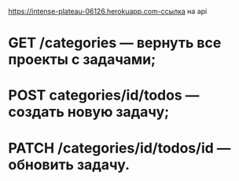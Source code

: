 
https://intense-plateau-06126.herokuapp.com-ссылка на api
# GET /categories — вернуть все проекты с задачами;
# POST categories/id/todos — создать новую задачу;
# PATCH /categories/id/todos/id — обновить задачу.
